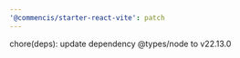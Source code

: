 ```yaml
---
'@commencis/starter-react-vite': patch
---
```


chore(deps): update dependency @types/node to v22.13.0
